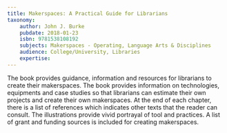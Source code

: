 ```yaml
---
title: Makerspaces: A Practical Guide for Librarians
taxonomy:
	author: John J. Burke
	pubdate: 2018-01-23
	isbn: 9781538108192
	subjects: Makerspaces - Operating, Language Arts & Disciplines
	audience: College/University, Libraries
	expertise: 
---
```

The book provides guidance, information and resources for librarians to create their makerspaces. The book provides information on technologies, equipments and case studies so that librarians can estimate their own projects and create their own makerspaces. At the end of each chapter, there is a list of references which indicates other texts that the reader can consult. The illustrations provide vivid portrayal of tool and practices. A list of grant and funding sources is included for creating makerspaces.